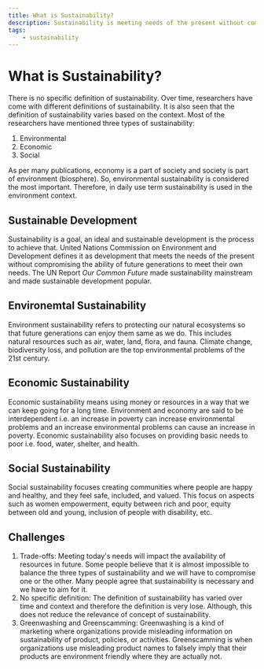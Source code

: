 ```yaml
---
title: What is Sustainability?
description: Sustainability is meeting needs of the present without compromising the ability of future generations to meet their own needs.
tags:
    - sustainability
---
```

# What is Sustainability?
There is no specific definition of sustainability. Over time, researchers have come with different definitions of sustainability. It is also seen that the definition of sustainability varies based on the context. Most of the researchers have mentioned three types of sustainability:

1. Environmental
2. Economic
3. Social

As per many publications, economy is a part of society and society is part of environment (biosphere). So, environmental sustainability is considered the most important. Therefore, in daily use term sustainability is used in the environment context.
## Sustainable Development
Sustainability is a goal, an ideal and sustainable development is the process to achieve that. United Nations Commission on Environment and Development defines it as development that meets the needs of the present without compromising the ability of future generations to meet their own needs. The UN Report *Our Common Future* made sustainability mainstream and made sustainable development popular.
## Environemtal Sustainability
Environment sustainability refers to protecting our natural ecosystems so that future generations can enjoy them same as we do. This includes natural resources such as air, water, land, flora, and fauna. Climate change, biodiversity loss, and pollution are the top environmental problems of the 21st century.
## Economic Sustainability
Economic sustainability means using money or resources in a way that we can keep going for a long time. Environment and economy are said to be interdependent i.e. an increase in poverty can increase environmental problems and an increase environmental problems can cause an increase in poverty. Economic sustainability also focuses on providing basic needs to poor i.e. food, water, shelter, and health.
## Social Sustainability
Social sustainability focuses creating communities where people are happy and healthy, and they feel safe, included, and valued. This focus on aspects such as women empowerment, equity between rich and poor, equity between old and young, inclusion of people with disability, etc.
## Challenges
1. Trade-offs: Meeting today's needs will impact the availability of resources in future. Some people believe that it is almost impossible to balance the three types of sustainability and we will have to compromise one or the other. Many people agree that sustainability is necessary and we have to aim for it.
2. No specific definition: The definition of sustainability has varied over time and context and therefore the definition is very lose. Although, this does not reduce the relevance of concept of sustainability.
3. Greenwashing and Greenscamming: Greenwashing is a kind of marketing where organizations provide misleading information on sustainability of product, policies, or activities. Greenscamming is when organizations use misleading product names to falsely imply that their products are environment friendly where they are actually not.